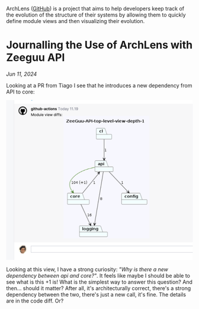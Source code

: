 
ArchLens ([GitHub](https://github.com/archlens/ArchLens)) is a project that aims to help developers keep track of the evolution of the structure of their systems by allowing them to quickly define module views and then visualizing their evolution. 









# Journalling the Use of ArchLens with Zeeguu API


*Jun 11, 2024*

Looking at a PR from Tiago I see that he introduces a new dependency from API to core: 

![](../docs/assets/archlens-example-plus-1.png)

Looking at this view, I have a strong curiosity: *"Why is there a new dependency between api and core?"*. It feels like maybe I should be able to see what is this +1 is! What is the simplest way to answer this question? And then... should it matter? After all, it's architecturally correct, there's a strong dependency between the two, there's just a new call, it's fine. The details are in the code diff. Or? 